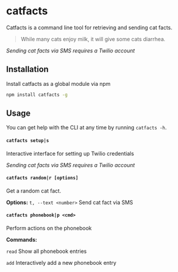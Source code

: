 # catfacts

Catfacts is a command line tool for retrieving and sending cat facts.

> While many cats enjoy milk, it will give some cats diarrhea.

*Sending cat facts via SMS requires a Twilio account*

## Installation

Install catfacts as a global module via npm

```bash
npm install catfacts -g
```

## Usage

You can get help with the CLI at any time by running `catfacts -h`.

#### `catfacts setup|s`

Interactive interface for setting up Twilio credentials

*Sending cat facts via SMS requires a Twilio account*

#### `catfacts random|r [options]`

Get a random cat fact.

**Options:**
`t, --text <number>` Send cat fact via SMS

#### `catfacts phonebook|p <cmd>`

Perform actions on the phonebook

**Commands:**

`read` Show all phonebook entries

`add` Interactively add a new phonebook entry
